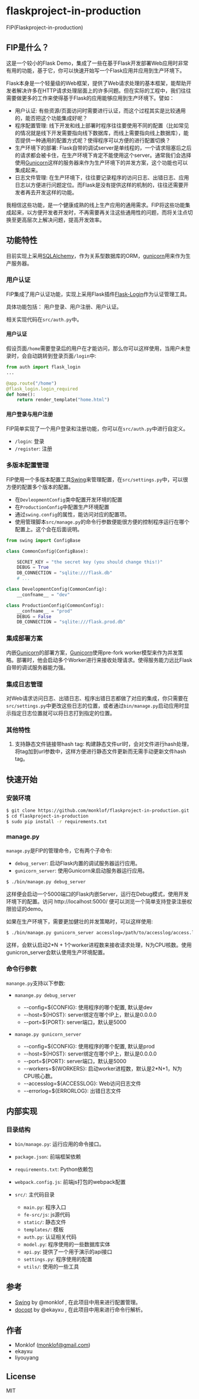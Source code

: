 flaskproject-in-production
=====
FIP(Flaskproject-in-production)

## FIP是什么？

这是一个较小的Flask Demo，集成了一些在基于Flask开发部署Web应用时非常有用的功能，基于它，你可以快速开始写一个Flask应用并应用到生产环境下。

Flask本身是一个轻量级的Web框架，提供了Web请求处理的基本框架，能帮助开发者解决许多在HTTP请求处理层面上的许多问题。但在实际的工程中，我们往往需要做更多的工作来使得基于Flask的应用能够应用到生产环境下。譬如：

* 用户认证: 有些资源/页面访问时需要进行认证，而这个过程其实是比较通用的，能否把这个功能集成好呢？
* 程序配置管理: 线下开发和线上部署时程序往往要使用不同的配置（比如常见的情况就是线下开发需要指向线下数据库，而线上需要指向线上数据库），能否提供一种通用的配置方式呢？使得程序可以方便的进行配置切换？
* 生产环境下的部署: Flask自带的调试server是单线程的，一个请求阻塞后之后的请求都会被卡住，在生产环境下肯定不能使用这个server。通常我们会选择使用[Gunicorn][gunicorn]这样的服务器来作为生产环境下的并发方案，这个功能也可以集成起来。
* 日志文件管理: 在生产环境下，往往要记录程序的访问日志、出错日志、应用日志以方便进行问题定位。而Flask是没有提供这样的机制的，往往还需要开发者再去开发这样的功能。

我相信这些功能，是一个健康成熟的线上生产应用的通用需求。FIP将这些功能集成起来，以方便开发者开发时，不再需要再关注这些通用性的问题，而将关注点切换至更高层次上解决问题，提高开发效率。

## 功能特性

目前实现上采用[SQLAlchemy][sqla]，作为关系型数据库的ORM，[gunicorn][gunicorn]用来作为生产服务器。

### 用户认证

FIP集成了用户认证功能，实现上采用Flask插件[Flask-Login][f-login]作为认证管理工具。

具体功能包括： 用户登录、用户注册、用户认证。

[f-login]: https://flask-login.readthedocs.org/en/latest/

相关实现代码在`src/auth.py`中。

#### 用户认证

假设页面`/home`需要登录后的用户在才能访问，那么你可以这样使用，当用户未登录时，会自动跳转到登录页面`/login`中:

```python
from auth import flask_login
...

@app.route("/home")
@flask_login.login_required
def home():
    return render_template("home.html")
```

#### 用户登录与用户注册

FIP简单实现了一个用户登录和注册功能，你可以在`src/auth.py`中进行自定义。

* `/login`: 登录
* `/register`: 注册

### 多版本配置管理

FIP使用一个多版本配置工具[Swing][swing]来管理配置，在`src/settings.py`中，可以很方便的配置多个版本的配置。

* 在`DevleopmentConfig`类中配置开发环境的配置
* 在`ProductionConfig`中配置生产环境配置
* 通过`swing.config`的属性，能访问对应的配置项。
* 使用管理脚本`src/manage.py`的命令行参数便能很方便的控制程序运行在哪个配置上。这个会在后面说明。

```python
from swing import ConfigBase

class CommonConfig(ConfigBase):

    SECRET_KEY = "the secret key (you should change this!)"
    DEBUG = True
    DB_CONNECTION = "sqlite:///flask.db"
    # ... 

class DevelopmentConfig(CommonConfig):
    __confname__ = "dev"

class ProductionConfig(CommonConfig):
    __confname__ = "prod"
    DEBUG = False
    DB_CONNECTION = "sqlite:///flask.prod.db"
```

### 集成部署方案

内嵌[Gunicorn][gunicorn]的部署方案，[Gunicorn][gunicorn]使用pre-fork worker模型来作为并发策略。部署时，他会启动多个Worker进行来接收处理请求。使得服务能力远比Flask自带的调试服务器能力强。

### 集成日志管理

对Web请求访问日志、出错日志、程序出错日志都做了对应的集成，你只需要在`src/settings.py`中更改这些日志的位置，或者通过`bin/manage.py`启动应用时显示指定日志位置就可以将日志打到指定的位置。

### 其他特性

1. 支持静态文件链接带hash tag: 构建静态文件url时，会对文件进行hash处理，将tag加到url参数中，这样方便进行静态文件更新而无需手动更新文件hash tag。

## 快速开始

### 安装环境

```bash
$ git clone https://github.com/monklof/flaskproject-in-production.git
$ cd flaskproject-in-production
$ sudo pip install -r requirements.txt
```

### manage.py

`manage.py`是FIP的管理命令，它有两个子命令:

* `debug_server`: 启动Flask内置的调试服务器运行应用。
* `gunicorn_server`: 使用Gunicorn来启动服务器运行应用。

```bash
$ ./bin/manage.py debug_server
```

这样便会启动一个5000端口的Flask内嵌Server，运行在Debug模式，使用开发环境下的配置。访问 http://localhost:5000/ 便可以浏览一个简单支持登录注册权限验证的demo。

如果在生产环境下，需要更加健壮的并发策略时，可以这样使用:

```bash
$ ./bin/manage.py gunicorn_server accesslog=/path/to/accesslog/access.log errorlog=/path/to/errorlog 
```

这样，会默认启动2*N + 1个worker进程数来接收请求处理，N为CPU核数。使用gunicron_server会默认使用生产环境配置。

### 命令行参数

`manange.py`支持以下参数:

* `manange.py debug_server`

    * --config=${CONFIG}: 使用程序的哪个配置, 默认是dev
    * --host=${HOST}: server绑定在哪个IP上，默认是0.0.0.0
    * --port=${PORT}: server端口，默认是5000

* `manage.py gunicorn_server`

    * --config=${CONFIG}: 使用程序的哪个配置, 默认是prod
    * --host=${HOST}: server绑定在哪个IP上，默认是0.0.0.0
    * --port=${PORT}: server端口，默认是5000
    * --workers=${WORKERS}: 启动worker进程数，默认是2*N+1，N为CPU核心数。
    * --accesslog=${ACCESSLOG}: Web访问日志文件
    * --errorlog=${ERRORLOG}: 出错日志文件

## 内部实现

### 目录结构

* `bin/manage.py`: 运行应用的命令接口。
* `package.json`: 前端框架依赖
* `requirements.txt`: Python依赖包
* `webpack.config.js`: 前端js打包的webpack配置
* `src/`: 主代码目录

    * `main.py`: 程序入口
    * `fe-src/js`: js源代码
    * `static/`: 静态文件
    * `templates/`: 模板
    * `auth.py`: 认证相关代码
    * `model.py`: 程序使用的一些数据库实体
    * `api.py`: 提供了一个用于演示的api接口
    * `settings.py`: 程序使用的配置
    * `utils/`: 使用的一些工具

## 参考

* [Swing][swing] by @monklof , 在此项目中用来进行配置管理。
* [docopt][docopt] by @ekayxu , 在此项目中用来进行命令行解析。

## 作者

* Monklof (monklof@gmail.com)
* ekayxu
* liyouyang

## License

MIT

[swing]: https://github.com/monklof/swing
[docopt]: https://github.com/ekayxu/docstring-option
[sqla]: http://sqlalchemy.org
[npm]: https://www.npmjs.com/
[webpack]: http://webpack.github.io
[gunicorn]: http://docs.gunicorn.org/en/stable/index.html


